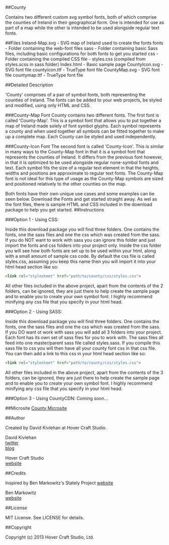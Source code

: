 ##County

Contains two different custom svg symbol fonts, both of which comprise the counties of Ireland in their geographical form. One is intended for use as part of a map while the other is intended to be used alongside regular text fonts.

##Files
    Ireland-Map.svg - SVG map of Ireland used to create the fonts
    fonts           - Folder containing the web-font files
    sass            - Folder containing basic Sass files, including basic configurations for both fonts to get you started
    css             - Folder containing the compiled CSS file - styles.css (compiled from styles.scss in sass folder)
    Index.html      - Basic sample page
    CountyIcon.svg  - SVG font file
    countyicon.ttf  - TrueType font file
    CountyMap.svg   - SVG font file
    countymap.ttf   - TrueType font file

##Detailed Description

'County' comprises of a pair of symbol fonts, both representing the counties of Ireland. The fonts can be added to your web projects, be styled and modified, using only HTML and CSS. 

###County-Map Font
County contains two different fonts. The first font is called 'County-Map'. This is a symbol font that allows you to put together a map of Ireland made solely of font symbol glyphs. Each symbol represents a county and when used together all symbols can be fitted together to make up a complete map. Each County can be styled and used independently.

###County-Icon Font
The second font is called 'County-Icon'. This is similar in many ways to the County-Map font in that it is a symbol font that represents the counties of Ireland. It differs from the previous font however, in that it is optimized to be used alongside regular none-symbol fonts and text. Each symbol fits the size of a regular text element in that the heights, widths and positions are approximate to regular text fonts. The County-Map font is not ideal for this type of usage as the County-Map symbols are sized and positioned relatively to the other counties on the map. 

Both fonts have their own unique use cases and some examples can be seen below. Download the Fonts and get started straight away. As wel as the font files, there is sample HTML and CSS included in the download package to help you get started.
##Instructions

###Option 1 - Using CSS:

Inside this download package you will find three folders. One contains the fonts, one the sass files and one the css which was created from the sass. If you do NOT want to work with sass you can ignore this folder and just import the fonts and css folders into your project only. Inside the css folder you will see how both fonts are set up to be used within your html, along with a small amount of sample css code.
By default the css file is called styles.css, assuming you keep this name then you will import it into your html head section like so:
    
```html
<link rel="stylesheet" href="path/to/county/css/styles.css">
```
All other files included in the above project, apart from the contents of the 2 folders, can be ignored, they are just there to help create the sample page and to enable you to create your own symbol font.
I highly recommend minifying any css file that you specify in your html head.

###Option 2 - Using SASS:

Inside this download package you will find three folders. One contains the fonts, one the sass files and one the css which was created from the sass. If you DO want ot work with sass you will add all 3 folders into your project. Each font has its own set of sass files for you to work with. The sass files all feed into one master/parent sass file called styles.sass. If you compile this sass file to css you will then have all your county font css in that css file. You can then add a link to this css in your html head section like so:
    
```html
<link rel="stylesheet" href="path/to/county/css/styles.css">
```
All other files included in the above project, apart from the contents of the 3 folders, can be ignored, they are just there to help create the sample page and to enable you to create your own symbol font.
I highly recommend minifying any css file that you specify in your html head.

###Option 3 - Using CountyCDN:
Coming soon...

##Microsite
[County Microsite](https://funzeye.github.com/County/)

##Author

Created by David Kivlehan at Hover Craft Studio. 

David Kivlehan   
[twitter](http://www.twitter.com/funzeye)  
[blog](http://hovercraftie.tumblr.com/)  

Hover Craft Studio  
[website](http://www.hovercraftstudio.ie/) 

##Credits

Inspired by Ben Markowitz's Stately Project
[website](http://intridea.github.io/stately/)

Ben Markowitz   
[website](http://www.benmarkowitz.com)  

##License

MIT License. See LICENSE for details.

##Copyright

Copyright (c) 2013 Hover Craft Studio, Ltd.
